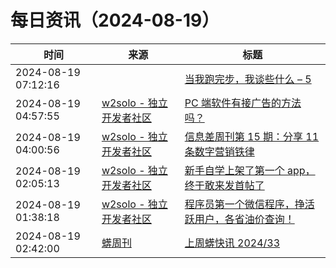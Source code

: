 ﻿# 每日资讯（2024-08-19）

|时间|来源|标题|
|---|---|---|
|2024-08-19 07:12:16|[](http://blog.fivest.one/feed)|[当我跑完步，我谈些什么 – 5](https://blog.fivest.one/archives/6845)|
|2024-08-19 04:57:55|[w2solo - 独立开发者社区](https://w2solo.com/topics/feed)|[PC 端软件有接广告的方法吗？](https://w2solo.com/topics/4931)|
|2024-08-19 04:00:56|[w2solo - 独立开发者社区](https://w2solo.com/topics/feed)|[信息差周刊第 15 期：分享 11 条数字营销铁律](https://w2solo.com/topics/4930)|
|2024-08-19 02:05:13|[w2solo - 独立开发者社区](https://w2solo.com/topics/feed)|[新手自学上架了第一个 app，终于敢来发首帖了](https://w2solo.com/topics/4929)|
|2024-08-19 01:38:18|[w2solo - 独立开发者社区](https://w2solo.com/topics/feed)|[程序员第一个微信程序，挣活跃用户，各省油价查询！](https://w2solo.com/topics/4928)|
|2024-08-19 02:42:00|[蠎周刊](https://weekly.pychina.org/feeds/all.atom.xml)|[上周蠎快讯 2024/33](https://weekly.pychina.org/pyrecap/pyrw-2433.html)|
